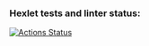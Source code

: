 ### Hexlet tests and linter status:
[![Actions Status](https://github.com/vankrajnova/python-project-83/actions/workflows/hexlet-check.yml/badge.svg)](https://github.com/vankrajnova/python-project-83/actions)